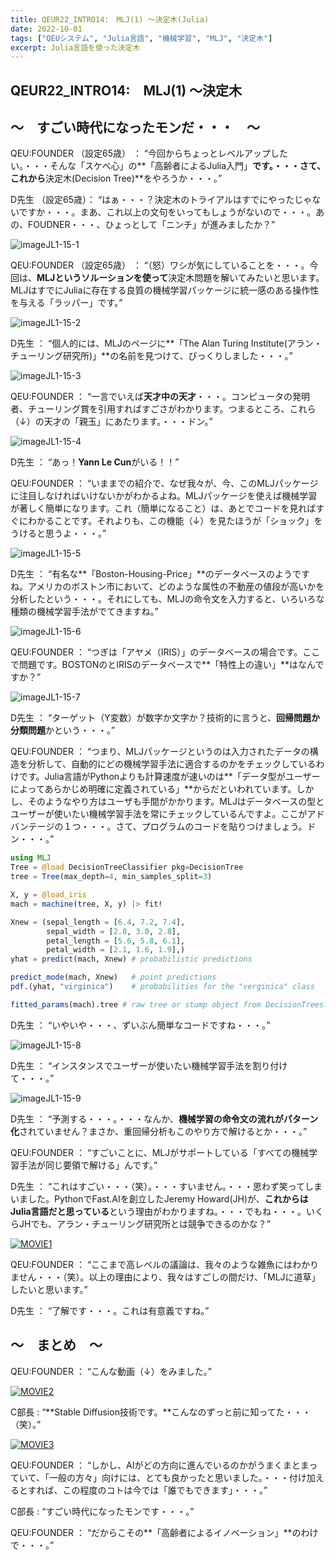 ```yaml
---
title: QEUR22_INTRO14:　MLJ(1) ～決定木(Julia)
date: 2022-10-01
tags: ["QEUシステム", "Julia言語", "機械学習", "MLJ", "決定木"]
excerpt: Julia言語を使った決定木
---
```


## QEUR22_INTRO14:　MLJ(1) ～決定木

## ～　すごい時代になったモンだ・・・　～

QEU:FOUNDER （設定65歳） ： “今回からちょっとレベルアップしたい。・・・そんな「スケベ心」の**「高齢者によるJulia入門」**です。・・・さて、これから**決定木(Decision Tree)**をやろうか・・・。”

D先生 （設定65歳）： “はぁ・・・？決定木のトライアルはすでにやったじゃないですか・・・。まあ、これ以上の文句をいってもしょうがないので・・・。あの、FOUDNER・・・、ひょっとして「ニンチ」が進みましたか？”

![imageJL1-15-1](/2022-10-01-QEUR22_INTRO14/imageJL1-15-1.jpg)

QEU:FOUNDER （設定65歳） ： “（怒）ワシが気にしていることを・・・。今回は、**MLJというソルーションを使って**決定木問題を解いてみたいと思います。MLJはすでにJuliaに存在する良質の機械学習パッケージに統一感のある操作性を与える「ラッパー」です。”

![imageJL1-15-2](/2022-10-01-QEUR22_INTRO14/imageJL1-15-2.jpg)

D先生 ： “個人的には、MLJのページに**「The Alan Turing Institute(アラン・チューリング研究所)」**の名前を見つけて、びっくりしました・・・。”

![imageJL1-15-3](/2022-10-01-QEUR22_INTRO14/imageJL1-15-3.jpg)

QEU:FOUNDER ： “一言でいえば**天才中の天才**・・・。コンピュータの発明者、チューリング賞を引用すればすごさがわかります。つまるところ、これら（↓）の天才の「親玉」にあたります。・・・ドン。”

![imageJL1-15-4](/2022-10-01-QEUR22_INTRO14/imageJL1-15-4.jpg)

D先生 ： “あっ！**Yann Le Cun**がいる！！”

QEU:FOUNDER ： “いままでの紹介で、なぜ我々が、今、このMLJパッケージに注目しなければいけないかがわかるよね。MLJパッケージを使えば機械学習が著しく簡単になります。これ（簡単になること）は、あとでコードを見ればすぐにわかることです。それよりも、この機能（↓）を見たほうが「ショック」をうけると思うよ・・・。”

![imageJL1-15-5](/2022-10-01-QEUR22_INTRO14/imageJL1-15-5.jpg)

D先生 ： “有名な**「Boston-Housing-Price」**のデータベースのようですね。アメリカのボストン市において、どのような属性の不動産の値段が高いかを分析したという・・・。それにしても、MLJの命令文を入力すると、いろいろな種類の機械学習手法がでてきますね。”

![imageJL1-15-6](/2022-10-01-QEUR22_INTRO14/imageJL1-15-6.jpg)

QEU:FOUNDER ： “つぎは「アヤメ（IRIS）」のデータベースの場合です。ここで問題です。BOSTONのとIRISのデータベースで**「特性上の違い」**はなんですか？”

![imageJL1-15-7](/2022-10-01-QEUR22_INTRO14/imageJL1-15-7.jpg)

D先生 ： “ターゲット（Y変数）が数字か文字か？技術的に言うと、**回帰問題か分類問題**かという・・・。”

QEU:FOUNDER ： “つまり、MLJパッケージというのは入力されたデータの構造を分析して、自動的にどの機械学習手法に適合するのかをチェックしているわけです。Julia言語がPythonよりも計算速度が速いのは**「データ型がユーザーによってあらかじめ明確に定義されている」**からだといわれています。しかし、そのようなやり方はユーザも手間がかかります。MLJはデータベースの型とユーザーが使いたい機械学習手法を常にチェックしているんですよ。ここがアドバンテージの１つ・・・。さて、プログラムのコードを貼りつけましょう。ドン・・・。”

```julia
using MLJ
Tree = @load DecisionTreeClassifier pkg=DecisionTree
tree = Tree(max_depth=4, min_samples_split=3)

X, y = @load_iris
mach = machine(tree, X, y) |> fit!

Xnew = (sepal_length = [6.4, 7.2, 7.4],
        sepal_width = [2.8, 3.0, 2.8],
        petal_length = [5.6, 5.8, 6.1],
        petal_width = [2.1, 1.6, 1.9],)
yhat = predict(mach, Xnew) # probabilistic predictions

predict_mode(mach, Xnew)   # point predictions
pdf.(yhat, "virginica")    # probabilities for the "verginica" class

fitted_params(mach).tree # raw tree or stump object from DecisionTrees.jl

```

D先生 ： “いやいや・・・、ずいぶん簡単なコードですね・・・。”

![imageJL1-15-8](/2022-10-01-QEUR22_INTRO14/imageJL1-15-8.jpg)

D先生 ： “インスタンスでユーザーが使いたい機械学習手法を割り付けて・・・。”

![imageJL1-15-9](/2022-10-01-QEUR22_INTRO14/imageJL1-15-9.jpg)

D先生 ： “予測する・・・。・・・なんか、**機械学習の命令文の流れがパターン化**されていません？まさか、重回帰分析もこのやり方で解けるとか・・・。”

QEU:FOUNDER ： “すごいことに、MLJがサポートしている「すべての機械学習手法が同じ要領で解ける」んです。”

D先生 ： “これはすごい・・・（笑）。・・・すいません。・・・思わず笑ってしまいました。PythonでFast.AIを創立したJeremy Howard(JH)が、**これからはJulia言語だと思っている**という理由がわかりますね。・・・でもね・・・。いくらJHでも、アラン・チューリング研究所とは競争できるのかな？”

[![MOVIE1](http://img.youtube.com/vi/s6pjxCuNGjc/0.jpg)](http://www.youtube.com/watch?v=s6pjxCuNGjc "JuliaCon 2022 Keynote (Day 2) with Jeremy Howard | What makes a programming language successful?")

QEU:FOUNDER ： “ここまで高レベルの議論は、我々のような雑魚にはわかりません・・・（笑）。以上の理由により、我々はすごしの間だけ、「MLJに道草」したいと思います。”

D先生 ： “了解です・・・。これは有意義ですね。”


## ～　まとめ　～

QEU:FOUNDER ： “こんな動画（↓）をみました。”

[![MOVIE2](http://img.youtube.com/vi/Bv44MQ2j1U4/0.jpg)](http://www.youtube.com/watch?v=Bv44MQ2j1U4 "AIに奪われていく労働？未来はディストピアか理想郷なのか？自動運転、カウンセラー、弁護士、イラストレーター。新技術と社会制度の抵抗。平田悠貴。一月万冊")

C部長 : “**Stable Diffusion技術です。**こんなのずっと前に知ってた・・・（笑）。”

[![MOVIE3](http://img.youtube.com/vi/6StU6UtZEbU/0.jpg)](http://www.youtube.com/watch?v=6StU6UtZEbU "Lesson 10: Deep Learning Foundations to Stable Diffusion, 2022")

QEU:FOUNDER ： “しかし、AIがどの方向に進んでいるのかがうまくまとまっていて、「一般の方々」向けには、とても良かったと思いました。・・・付け加えるとすれば、この程度のコトは今では「誰でもできます」・・・。”

C部長 : “すごい時代になったモンです・・・。”

QEU:FOUNDER ： “だからこその**「高齢者によるイノベーション」**のわけで・・・。”
